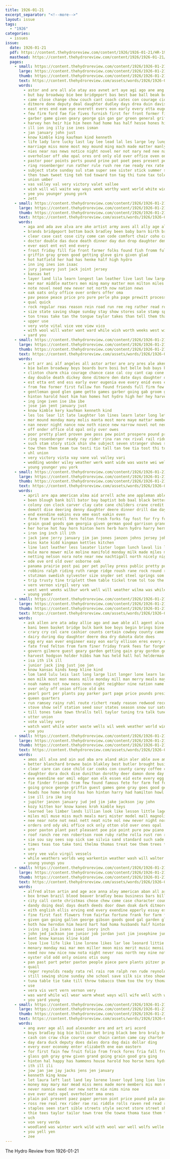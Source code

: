 ```yaml
---
title: 1926-01-21
excerpt_separator: "<!--more-->"
layout: issue
tags:
  - "1926"
categories:
  - issues
issue:
  date: 1926-01-21
  pdf: https://content.thehydroreview.com/content/1926/1926-01-21/HR-1926-01-21.pdf
  masthead: https://content.thehydroreview.com/content/1926/1926-01-21/masthead/HR-1926-01-21.jpg
  pages:
    - small: https://content.thehydroreview.com/content/1926/1926-01-21/small/HR-1926-01-21-01.jpg
      large: https://content.thehydroreview.com/content/1926/1926-01-21/large/HR-1926-01-21-01.jpg
      thumb: https://content.thehydroreview.com/content/1926/1926-01-21/thumbnails/HR-1926-01-21-01.jpg
      text: https://content.thehydroreview.com/assets/words/1926/1926-01-21/HR-1926-01-21-01.txt
      words:
        - astor and are all ale atay aso avnet art aye agi ago ane ang ala arrow aplin arty alle
        - but bay broadway bie bee bridgeport bas best bae ball beak boy baptist better bilis been binger bet beach business bese bunt bys boards bush bride boyers both
        - came close change chow couch cant coach cates con courage cid can cap charter crawford city child county caan class church christ cords call chance car
        - ditmore done deputy deal daughter dudley days drea duin davis duce down day dinner date dickey
        - east eres end eam eye everett evers eon early every etta eugenia english ever eis ene eke ery ead
        - few firm ford fae fie fives furnish first fer front former fight fail fame found fan friends file fine fee favor fost fam fin friday fron for from
        - garber game given geary george gin gan gar green general griffin glad good going
        - harvey hen heir hie him heen had home has half hesse hones high hou hare huddleson hartman hume hinton heaven hose husband hone her hydro held hearty hed head hein haim hiett
        - ill ion ing illy ise ines isman
        - jan january john just
        - know kimble king kaufman kind kenneth
        - life lady lore lucky last lay lee lead lal les large ley lung let little lon len laden lies later los lave light lines list
        - marriage miss mone most moy mound ming mach made matter manly man many morning mer monday much miles more members mee men method mage
        - nies near nas news notice night novel ner not nary ned nee nan nat new now
        - overholser off oke opal ores ord only old over office oven onder ona
        - pastor poor points ports pound prine pot poet pees present pew point prosper past people part pate plant por peete pretty place pee
        - ring rosenberger run rather rule rush ree rae ready rex rate revie reader reall routh ruhl
        - subject state sunday sul stam super see sister stick summer saturday set story son sheed south school ser sermon store soul soon second sane seven storm sas soe seo stranger seng sand sale snow season som she sam short shieh struck suprise say sally seal seach
        - then town tweet ting teh tod toward ton tag thi tune tax tole tho teen them taylor thee tree than tant thrall team trom tippie thing tock the tha
        - union umber
        - vas valley val very victory valet vallee
        - wish will wil waite way ways week worthy want world white wide weal win wan work with werk won washita well weather wedding wilson weatherford was wiley war weeks working wey
        - yee you younger young york
        - zett
    - small: https://content.thehydroreview.com/content/1926/1926-01-21/small/HR-1926-01-21-02.jpg
      large: https://content.thehydroreview.com/content/1926/1926-01-21/large/HR-1926-01-21-02.jpg
      thumb: https://content.thehydroreview.com/content/1926/1926-01-21/thumbnails/HR-1926-01-21-02.jpg
      text: https://content.thehydroreview.com/assets/words/1926/1926-01-21/HR-1926-01-21-02.txt
      words:
        - aga and ada ave alva are ake artist army aves all ally age alert
        - brands bridgeport bottom back bradley been baby barn birth brought but bring bending business books book brin bellows barrio best bout beat below bills
        - clear case cast cose city come can code comfort chair coho cause cost company cheek child crow county
        - doctor double das duce death dinner day dun drop daughter demand
        - ever east ent est end every
        - frost friday fill fie front farmer folks found fish fromm full few free for farm from
        - griffin gray green good getting glove giro given glad
        - hot hatfield her had has henke half high hydro
        - inn ing ines ion isaac
        - jury january just jack joint jersey
        - kansas ket
        - layer land lila learn longest lan leather live last low large longer line lee labo list lone law let like late level laws
        - mer mar middle matters men ming many matter mon milton miles most mae must much man more minor meng market munson mound mead mor means made meighan mua mail may
        - note novel need new never not north now nation news
        - oak oats only office over orders offer oma
        - pav pease peace price pro pure perle pha page prewitt process pair
        - qual quick
        - rock regular reas reason rein road run ree reg rather read robt
        - size state saving shape sunday stay show stores sale stamp special shows staples soles summer stamps standard south sole silk service shoe seven steven seem step strong store spring save second ser see stockton shee smith saturday solid
        - ton treas take tan the tongue taylor takes than tell them tha thomas top
        - upper use
        - very vote vital vice vee view vico
        - with wool will water want ward while wish worth weeks west wilson welcome week wearing worlds work
        - yard you
    - small: https://content.thehydroreview.com/content/1926/1926-01-21/small/HR-1926-01-21-03.jpg
      large: https://content.thehydroreview.com/content/1926/1926-01-21/large/HR-1926-01-21-03.jpg
      thumb: https://content.thehydroreview.com/content/1926/1926-01-21/thumbnails/HR-1926-01-21-03.jpg
      text: https://content.thehydroreview.com/assets/words/1926/1926-01-21/HR-1926-01-21-03.txt
      words:
        - art arr ani alf angeles all astor arter are ary ares ale aken ana acord anes and age ago
        - bie balen broadway boys boards burn bosi but belle bub bays basket been best bik bria body boy ball bonnie business bot beach bout bride beko boyers bag bank both bush box bob bet bridge bame
        - clinton charm chia courage chance case cal coy cant cap cone count can child caine cynthia corner came church con casady city coach cords close county comment charles crawford car clase
        - day double death dickey done ditmore den date days daughter deputy davis detter down ded deal dudley
        - est etta ent end ess early ever eugenia eve every enid eves eads
        - from fee former first fallow fon found friends full firm few fron fail fiber fight famous fellow fife fear fey front fost for favor friday
        - gentleman good glen game getto games garber going gab groom gin getting gee glad griffin general
        - hinton harold hoot him han homes hot hydro high her hey harvey has hems hould hie had hen henry held hearty home hatfield heaven helt hour half hume hay homa hartman
        - ing inge iven ise iba ibe
        - jose jan jent january just
        - know kimble kery kaufman kenneth kind
        - les los lear lit late laughter lon lines learn later long let left lown lar lange lucky learned lor lows last loser lang light las lesson loa large lady ley list little
        - mer mound monday many molis manta most more maye mattar members moth made method mae miles marriage man mat march mariano miss moy
        - nan never night nance now noth niece new narrow novel not ned near nea news notice
        - off onder office old opal only over owes
        - poor pretty plant proven pee poss pew point prospere pound prayer pastor pron past pore por ponte poet place present pede prosper people points
        - ring rosenberger ready ray rider rina ran rex rival rail riddle ruhl romance rent road reading renee rather run ris riding riel
        - such stam story stick shin she subject seven stranger shows sand sona son shi saw sunday struck spring short sun soul side sie sohn summer sermon schoo season sam say sturms sol stamp super set start soon see sui school saturday sister sale state shen ser
        - tow then them team tue testi tio tall tan tee tia tost thi town tew than tune the times turn tol thet tai tax tito tho taylor tie
        - uhl union
        - very victory vista vay vane val valley vari
        - wedding wonder wiley weather werk want wide was waste wei well world will week wig walters working wack wee wan wilson wayne work with won weeks white ward war weatherford
        - young younger you york
    - small: https://content.thehydroreview.com/content/1926/1926-01-21/small/HR-1926-01-21-04.jpg
      large: https://content.thehydroreview.com/content/1926/1926-01-21/large/HR-1926-01-21-04.jpg
      thumb: https://content.thehydroreview.com/content/1926/1926-01-21/thumbnails/HR-1926-01-21-04.jpg
      text: https://content.thehydroreview.com/assets/words/1926/1926-01-21/HR-1926-01-21-04.txt
      words:
        - april are apa american alma aid arrell ache ane appleman able and all arthur ago alvin
        - been blough bank bill bator bay baptist bob baal black better buster bran bridgeport ball bael bald business box bethel burgman boren binder banks but ban balls belle brunt bales butts boyd balance bout
        - colony con clock carver clay cate cane childers crane credit cattle clark caller can cash chest cream come chute came cable city corn coe clarence car chairs claud crosswhite cee couch cousin cotton clerk chick
        - demott dise deering denny daughter deere dinner drill dae day don dunithan dinn down date
        - end exendine eakins eva eme east eakin even
        - farm from farrell fern felton fresh forks fay fost for fry fulton fred fan frank fall friday free ford folks fee foreman fruit frame farra
        - grain goad goods gam georgia given german good garrison grand garrett gray ghering garden gibbs green
        - her horse hot hay horn hinton hern herb harn hydro harry herman harness had hurt hen henry humes harrow high hole him home harne has heade half homes hands head house
        - iron ing inch ill ith
        - jack jane jerry january jim jan jones janzen johns jersey john
        - kins kate kidd kingman kettles kitchen
        - line last leather less lasater lister logan lunch laval lis larence loyd little lad ladd large leo
        - mule mare mower mile moline manifold monday milk made miles mill murray more miss much many mon mouse most mention morray myrtle mules mccormick marion male martin
        - netting nelson nora note near new nachtigall north nicely night news nick not
        - ode ove ord old over osborne oak
        - panama prairie post pai per pet pulley press public pretty pump pauline pitzer peter pane planter pope part palma
        - robbins ralph riding ruth range ridge roush rane rock round row rear rack rosa russell rae ray robertson rema rate roy rant red rowland road
        - stutzman swedish sylvester size snyder set steel springs som sale saturday scott sell sos sunday sunda seed soe safe single sewing she special sons south sick school snow spring storm smooth scarth sam ser shutler stove shold
        - trip trusty tine triplett them table tickel trom tol too the top
        - vern vernon virgil very van
        - west went weeks wilbur work well will weather wilma was while wife with wyatt waldrup walk weatherford wheel war williford wagon water week web williams william western
        - young yoder
    - small: https://content.thehydroreview.com/content/1926/1926-01-21/small/HR-1926-01-21-05.jpg
      large: https://content.thehydroreview.com/content/1926/1926-01-21/large/HR-1926-01-21-05.jpg
      thumb: https://content.thehydroreview.com/content/1926/1926-01-21/thumbnails/HR-1926-01-21-05.jpg
      text: https://content.thehydroreview.com/assets/words/1926/1926-01-21/HR-1926-01-21-05.txt
      words:
        - ask allen are ata aday allie ago and awe able all agent alva ares arkansas
        - bani been basket bridge bulk bank boe boys begin brings bine busi belle breeding back bunch buyers books better but buy business ball bring both bassler bryson breed bradle
        - crary cry col care cashier counts certain cowboy county came courts city claud college cook carnegie church cold coast cream clyde cousin course can call clock clear carl cown
        - dairy during day daughter deere dea dry dakota date does
        - egg ery ean ever engineer easy eon early ellison eres every ethel
        - fate fred felton from farm finer friday frank fees far forget fields flock for free fell fall finn few farmer former full fill file
        - govern gilmore guest geary garden getting gain gray gordon good goods
        - harvest hodgson holder hibbs ham has held hall hol helderman hens henke had hot hatfield hold hand holes homa her hydro harry housekeeper handle hinton home how house hard harper hour
        - isa ith ilk ill
        - junior jack jing just joe jon
        - know kansas kinds keep kline kind
        - lom land lulu leis last long large list longer lone learn larger layer let left law like little
        - men milk most mon means mille monday mill man merry meals may mary mooney money must more missouri miller made market mans miles mash
        - noah names not now ness noon night neighbor nine nation name never north need new
        - over only off onion office old oks
        - pearl port per plants pay parker part page price pounds president pels plant points pleasant plenty pace present power place past
        - queen quarters
        - run ramsey rainy ruhl route richert ready reason redwood records ran roy roof res rel ress ros russell ruzicka radio
        - stove show self station seed sour states season snow sur saturday stlouis struck stoves store school shows star say still shelter sunshine shaw state staples space spells she seems second south setting sae sal start sunday sutton service soon street summer short session sale sup sales see stevens send score
        - till tones take town thralls tell taylor tuning tra talk tune too the them times tear tani thal than tine team then turmer thompson tone thurs test
        - utter union
        - vote valley very
        - watch want while water waste wells wil week weather world winter weeks words wide with will weatherford well wai was wind wings win warm work wires
        - yoe you
    - small: https://content.thehydroreview.com/content/1926/1926-01-21/small/HR-1926-01-21-06.jpg
      large: https://content.thehydroreview.com/content/1926/1926-01-21/large/HR-1926-01-21-06.jpg
      thumb: https://content.thehydroreview.com/content/1926/1926-01-21/thumbnails/HR-1926-01-21-06.jpg
      text: https://content.thehydroreview.com/assets/words/1926/1926-01-21/HR-1926-01-21-06.txt
      words:
        - amos all alva and ain aud aba are aland akin aler able ave american
        - better blanchard browne bain blakley best butler brought business bessie bunch block board bridgeport both bull been braly big back buy binger breeding brother brecht born boys bee berry bob bin bryant barber bale burgman bus
        - clear care can case child car cooks con county carey coffee coy cope clarinda chie colony city cream course cedar cole cop call cardinal cash creek cach cane crosswhite christ
        - daughter dora dock dise dunithan dorothy deer damon done day dinner deep due daughters dave door dog
        - eve exendine ear emil edgar ean elk essen eid este every egg ead essex earl ember eres end eakin eon
        - fie finder friends from few found famous fete for farm fed fond fruit foot frederick fon forward favor ford filling first full friday falling fost floyd folks filmore
        - going groce george griffin guest games gone gray goes good german
        - heads hoe home harold has hon hinton harry had hamilton howl hor horse harlan human hand heidebrecht homes hens herd hulls haye halls henry hope hey hydro heard heen house hol hardy hesser harps hatfield him her henke heide hie
        - ise ill ira ike ing
        - jupiter janzen january jud jed jim jake jackson jay john
        - kozy kitten kor know kanes kroh kimble keys
        - learned leo limber lands lillian look like lesson little lager late lain list leon last lumb
        - miles mil muse miss much meals mari mister model mall magnolia more munt mules marsh money march mcalester mix men monday milk mus manges mee merle morning med
        - nee near note not neal nett neat nite nol new never night norma nat noval news ning noon
        - orders ord ody oki office ock only otton old over ones opal
        - poor paxton plant past pleasant poe pie point pure pow piano pent pro pankratz por per pay proch proper pena profit phe
        - roof ranch ree ren robertson room ruby rathe rolla rust ron ridge rent reber rambo rakin rosella road rett raymond rey rest radio real
        - sie sou say sees sop sick sae silvia sand standard such sade short soe song sare school span salesman sodders soon station salb seigle spill see sum spring sunny step show saturday sunday strain simmons sale suit she sid six sali stock said sister steers sah sue seed stick sell sickles south sewing study sun sermons sad
        - times teas too take toni thelma thomas treat tee them trees toe tooth thane then town thousand texas taylor teri the
        - ure
        - very vee valo virgil vessels
        - while weathers worlds weg warkentin weather wash will walter with write was won woodrow wind wery winter worth wood wee work weatherford webb week went west water want well weck wal walton
        - young youngs you
    - small: https://content.thehydroreview.com/content/1926/1926-01-21/small/HR-1926-01-21-07.jpg
      large: https://content.thehydroreview.com/content/1926/1926-01-21/large/HR-1926-01-21-07.jpg
      thumb: https://content.thehydroreview.com/content/1926/1926-01-21/thumbnails/HR-1926-01-21-07.jpg
      text: https://content.thehydroreview.com/assets/words/1926/1926-01-21/HR-1926-01-21-07.txt
      words:
        - alfred alton artin and age ace anna aley american aban all are adie aid alexander atwater
        - box brown brazil blood beaver bradley beau business bars bill boon baby bone bren bright brand boys bute but better bird blanch been barnard brothers brother bake best blessing bread birden bartlett button barnes buy butter bulk bert ber bacco
        - city call conte christmas chose chew come case character county came choice comp cream can carolina company corn car charm charlie cattle con
        - dandy doing deal days death deeds door down doak dark ditmore daily dinner done day der dip dooley
        - eith english ellis erving end every exendine epperly essay ess est
        - fine first fast flowers from fairfax fortune frank for farm fade felt figures few forts fellows fee folks friends flakes found
        - given gan going gallon george gibson goods good gal garden glen gregg gales guthrie grit
        - hoth how herndon him heard hart had homa husbands half hinton hes hydro horns has home haye hudson hatfield her high house
        - ivins ing ila ivans isaac ivory inch
        - john jed jackson joe junior job jordan just jim josephine jun
        - kent know kansas kline kidd
        - love live life like line lorene likes lar lee leonard littie less long lodge little lewis last legion left lane let lake loose
        - menary monday mai mar men miller moon miss merit music mensi most marshall maybe mon martin mary morris miles made money many more much mis mccool meal mine
        - need nov new nice now nota night never nas north ney nine not
        - oyster old odd only onions otis oung
        - pan past part peter paxton people piece pare plants pitzer pure prewitt public pretty place pleasure per peden powder pay plain
        - quail
        - reger reynolds ready rata rel rais rom ralph ren rude reynold
        - still sewing shine sunday she school save silk six steo shown sister sie see son service such state store south solid seen sick smoke selling sea soap stock saturday say sugar start said sis soe special show sin sellin space suit sunrise smith sat sun
        - tuna table tie take till throw tobacco them too the try thomas tention trull trip thu treat telling ties tune thelma times town than tye thing
        - use
        - vera vis vert vern vernon very
        - was ward while wil wear warm wheat ways will wife well with weatherford want wayne wey write week went weeks west
        - you yard young
    - small: https://content.thehydroreview.com/content/1926/1926-01-21/small/HR-1926-01-21-08.jpg
      large: https://content.thehydroreview.com/content/1926/1926-01-21/large/HR-1926-01-21-08.jpg
      thumb: https://content.thehydroreview.com/content/1926/1926-01-21/thumbnails/HR-1926-01-21-08.jpg
      text: https://content.thehydroreview.com/assets/words/1926/1926-01-21/HR-1926-01-21-08.txt
      words:
        - ang aver age all aud alexander are and art ari acord
        - boys bradley big bie billion bet bring black bee bro braly but beat blake bout borer balance been
        - cash con craw chie course cour chain canton came cay charter chaplin call come coats cotton chamber corp city courage
        - day dara duck deputy does dales dora dog dais dollar ding
        - every ever economy enter elizabeth ene ean eastern
        - for first fain few fruit folio from frock fores fria fall frost fing found
        - glass goh gray grew given grand going grain good gra ging
        - hinton hal happy has hammons house harold hoo horse hens hydro hay how hert hen held hard him hah hast hedges hae her hien hoot hyden hatch
        - ith ill ili
        - jow jan jae jay jacks jens jen january
        - kenneth king know
        - let laura left last land ley lorene lover loyd long lies lines little lloyd
        - money may mary mar mead miss mens made more members mis mon menary mor
        - never nannie need ner new notte nie nims nina noe
        - ove over oats opel overholser oma ones
        - plain pal present paez paper person pint price pound pala parent pent
        - ross ree real rex rider rae rai riddle rolls raven red read rich
        - staples seen start sible streets style secret store street sha states school satin sur suhre state sweet sia sand said spring surface sale six summe sport show sever say see saturday sister struck shirts star smoke
        - thie tees taylor tailor town tree the towne thoma tase them theron thee tune tate then tse tone thelma tie
        - uch
        - von very verda
        - woodland was winter work wild with wool war well wolfs welle week west worth whip wilson while will wey want wonder wilma wil wood
        - you yell yen
        - zee
---
```


The Hydro Review from 1926-01-21

<!--more-->

